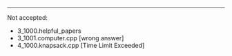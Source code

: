-------------------
Not accepted:
- 3_1000.helpful_papers
- 3_1001.computer.cpp	[wrong answer]
- 4_1000.knapsack.cpp  [Time Limit Exceeded]
